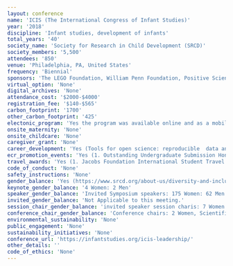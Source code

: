 ```yaml
---
layout: conference 
name: 'ICIS (The International Congress of Infant Studies)'
year: '2018'
discipline: 'Infant studies, development of infants'
total_years: '40'
society_name: 'Society for Research in Child Development (SRCD)'
society_members: '5,500'
attendees: '850'
venue: 'Philadelphia, PA, United States'
frequency: 'Biennial'
sponsors: 'The LEGO Foundation, William Penn Foundation, Positive Science, The Bezos Family Foundation, Brain Products, Jacobs Foundation, National Science Foundation, National Institute  of Child Health and  Human Development  (NICHD), Wiley publishing'
virtual_option: 'None'
digital_archives: 'None'
attendance_cost: '$2000-$4000'
registration_fee: '$140-$565'
carbon_footprint: '1700'
other_carbon_footprint: '425'
electonic_program: 'Yes the program was available online and as a mobile phone App.'
onsite_maternity: 'None'
onsite_childcare: 'None'
caregiver_grant: 'None'
career_development: 'Yes (Tools for open science: reproducible  data analysis and paper writing in R)'
ecr_promotion_events: 'Yes (1. Outstanding Undergraduate Submission Honorable Mention  2. Distinguished Early Career Contribution Award  3. Infancy Early Career Researcher Award  4. Outstanding Dissertation Award)'
travel_awards: 'Yes (1. Jacobs Foundation International Student Travel Award  2. ICIS Graduate Student Travel Award (The award consists of $550USD that can be used toward travel, accommodation or registration.)  3. NSF/NICHD Undergrad Travel Awards)'
code_of_conduct: 'None'
safety_instructions: 'None'
gender_balance: 'Yes (https://www.srcd.org/about-us/diversity-and-inclusion)'
keynote_gender_balance: '4 Women: 2 Men'
speaker_gender_balance: 'Invited Symposium speakers: 175 Women: 62 Men'
invited_gender_balance: 'Not Applicable to this meeting.'
session_chair_gender_balance: 'invited speaker session charis: 7 Women'
conference_chair_gender_balance: 'Conference chairs: 2 Women, Scientific program committee: 4 Women'
environmental_sustainability: 'None'
public_engagement: 'None'
sustainability_initiatives: 'None'
conference_url: 'https://infantstudies.org/icis-leadership/'
other_details: ''
code_of_ethics: 'None'
---
```

